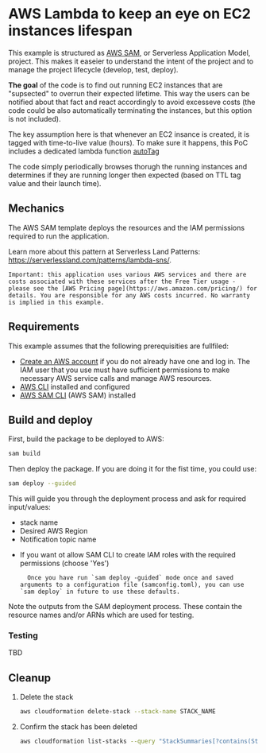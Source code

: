 # AWS Lambda to keep an eye on EC2 instances lifespan

This example is structured as [AWS SAM](https://docs.aws.amazon.com/serverless-application-model/latest/developerguide/what-is-sam.html), or Serverless Application Model, project.
This makes it easeier to understand the intent of the project and to manage the project lifecycle (develop, test, deploy).



**The goal** of the code is to find out running EC2 instances that are "supsected" to overrun their expected lifetime. This way the users can be notified about that fact and react accordingly to avoid excesseve costs (the code could be also automatically terminating the instances, but this option is not included).

The key assumption here is that whenever an EC2 insance is created, it is tagged with time-to-live value (hours).
To make sure it happens, this PoC includes a dedicated lambda function [autoTag](src/app.mjs?plain=1#L122)

The code simply periodically browses thorugh the running instances and determines if they are running longer then expected (based on TTL tag value and their launch time).


## Mechanics
The AWS SAM template deploys the resources and the IAM permissions required to run the application.

Learn more about this pattern at Serverless Land Patterns: https://serverlessland.com/patterns/lambda-sns/.

    Important: this application uses various AWS services and there are costs associated with these services after the Free Tier usage - please see the [AWS Pricing page](https://aws.amazon.com/pricing/) for details. You are responsible for any AWS costs incurred. No warranty is implied in this example.

## Requirements

This example assumes that the following prerequisities are fullfiled:
* [Create an AWS account](https://portal.aws.amazon.com/gp/aws/developer/registration/index.html) if you do not already have one and log in. The IAM user that you use must have sufficient permissions to make necessary AWS service calls and manage AWS resources.
* [AWS CLI](https://docs.aws.amazon.com/cli/latest/userguide/install-cliv2.html) installed and configured
* [AWS SAM CLI](https://docs.aws.amazon.com/serverless-application-model/latest/developerguide/serverless-sam-cli-install.html) (AWS SAM) installed


## Build and deploy

First, build the package to be deployed to AWS:
```bash
sam build
```

Then deploy the package. If you are doing it for the fist time, you could use:

```bash  
sam deploy --guided
```

This will guide you through the deployment process and ask for required input/values:
- stack name
- Desired AWS Region
- Notification topic name
* If you want ot allow SAM CLI to create IAM roles with the required permissions (choose 'Yes')

        Once you have run `sam deploy -guided` mode once and saved arguments to a configuration file (samconfig.toml), you can use `sam deploy` in future to use these defaults.


Note the outputs from the SAM deployment process. These contain the resource names and/or ARNs which are used for testing.


### Testing
TBD



## Cleanup
 
1. Delete the stack
    ```bash
    aws cloudformation delete-stack --stack-name STACK_NAME
    ```
1. Confirm the stack has been deleted
    ```bash
    aws cloudformation list-stacks --query "StackSummaries[?contains(StackName,'STACK_NAME')].StackStatus"
    ```
